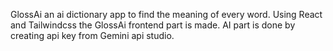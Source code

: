 GlossAi an ai dictionary app to find the meaning of every word.
Using React and Tailwindcss the GlossAi frontend part is made.
AI part is done by creating api key from Gemini api studio.
